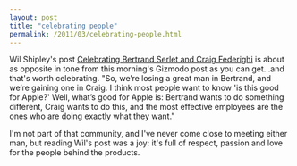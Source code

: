 ```yaml
---
layout: post
title: "celebrating people"
permalink: /2011/03/celebrating-people.html
---
```


<p>Wil Shipley's post <a href="http://blog.wilshipley.com/2011/03/celebrating-betrand-serlet-and-craig.html">Celebrating Bertrand Serlet and Craig Federighi</a> is about as opposite in tone from this morning's Gizmodo post as you can get...and that's worth celebrating.  "So, we’re losing a great man in Bertrand, and we’re gaining one in Craig. I think most people want to know 'is this good for Apple?' Well, what’s good for Apple is: Bertrand wants to do something different, Craig wants to do this, and the most effective employees are the ones who are doing exactly what they want."</p>
<p>I'm not part of that community, and I've never come close to meeting either man, but reading Wil's post was a joy: it's full of respect, passion and love for the people behind the products.</p>


